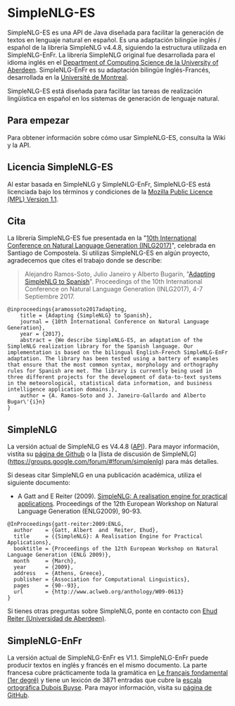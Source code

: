 SimpleNLG-ES
=========

SimpleNLG-ES es una API de Java diseñada para facilitar la generación de textos en lenguaje natural en español. Es una adaptación bilingüe inglés / español de la librería SimpleNLG v4.4.8, siguiendo la estructura utilizada en SimpleNLG-EnFr. La librería SimpleNLG original fue desarrollada para el idioma inglés en el [Department of Computing Science de la University of Aberdeen](https://www.abdn.ac.uk/ncs/departments/computing-science/natural-language-generation-187.php). SimpleNLG-EnFr es su adaptación bilingüe Inglés-Francés, desarrollada en la [Université de Montreal](http://www-etud.iro.umontreal.ca/~vaudrypl/snlgbil/snlgEnFr_francais.xhtml).

SimpleNLG-ES está diseñada para facilitar las tareas de realización lingüística en español en los sistemas de generación de lenguaje natural.

Para empezar
------------
Para obtener información sobre cómo usar SimpleNLG-ES, consulta la Wiki y la API.

Licencia SimpleNLG-ES
-----------------------------
Al estar basada en SimpleNLG y SimpleNLG-EnFr, SimpleNLG-ES está licenciada bajo los términos y condiciones de la [Mozilla Public Licence (MPL) Version 1.1](http://www.mozilla.org/MPL/).


Cita
----
La librería SimpleNLG-ES fue presentada en la "[10th International Conference on Natural Language Generation (INLG2017)](https://eventos.citius.usc.es/inlg2017)", celebrada en Santiago de Compostela. Si utilizas SimpleNLG-ES en algún proyecto, agradecemos que cites el trabajo donde se describe:

> Alejandro Ramos-Soto, Julio Janeiro y Alberto Bugarín, "[Adapting SimpleNLG to Spanish](https://eventos.citius.usc.es/inlg2017/resources/final/51/51_Paper.pdf)". Proceedings of the 10th International Conference on Natural Language Generation (INLG2017), 4-7 Septiembre 2017.

```
@inproceedings{aramossoto2017adapting,
	title = {Adapting {SimpleNLG} to Spanish},
	journal = {10th International Conference on Natural Language Generation},
	year = {2017},
	abstract = {We describe SimpleNLG-ES, an adaptation of the SimpleNLG realization library for the Spanish language. Our implementation is based on the bilingual English-French SimpleNLG-EnFr adaptation. The library has been tested using a battery of examples that ensure that the most common syntax, morphology and orthography rules for Spanish are met. The library is currently being used in three different projects for the development of data-to-text systems in the meteorological, statistical data information, and business intelligence application domains.},
	author = {A. Ramos-Soto and J. Janeiro-Gallardo and Alberto Bugar\'{i}n}
}  
```

SimpleNLG
------------------
La versión actual de SimpleNLG es V4.4.8 ([API](https://cdn.rawgit.com/simplenlg/simplenlg/master/docs/javadoc/index.html)). Para mayor información, vistita su [página de Github](https://github.com/simplenlg/simplenlg) o la [lista de discusión de SimpleNLG] (https://groups.google.com/forum/#!forum/simplenlg) para más detalles.

Si deseas citar SimpleNLG en una publicación académica, utiliza el siguiente documento:

* A Gatt and E Reiter (2009). [SimpleNLG: A realisation engine for practical applications](http://aclweb.org/anthology/W/W09/W09-0613.pdf). Proceedings of the 12th European Workshop on Natural Language Generation (ENLG2009), 90-93.

```
@InProceedings{gatt-reiter:2009:ENLG,
  author    = {Gatt, Albert  and  Reiter, Ehud},
  title     = {{SimpleNLG}: A Realisation Engine for Practical Applications},
  booktitle = {Proceedings of the 12th European Workshop on Natural Language Generation (ENLG 2009)},
  month     = {March},
  year      = {2009},
  address   = {Athens, Greece},
  publisher = {Association for Computational Linguistics},
  pages     = {90--93},
  url       = {http://www.aclweb.org/anthology/W09-0613}
}
```

Si tienes otras preguntas sobre SimpleNLG, ponte en contacto con [Ehud Reiter (Universidad de Aberdeen)](https://www.abdn.ac.uk/ncs/profiles/e.reiter/).

SimpleNLG-EnFr
-----------------------------
La versión actual de SimpleNLG-EnFr es V1.1. SimpleNLG-EnFr puede producir textos en inglés y francés en el mismo documento. La parte francesa cubre prácticamente toda la gramática en [Le français fondamental (1er degré)](http://fr.wikipedia.org/wiki/Fran%C3%A7ais_fondamental) y tiene un lexicón de 3871 entradas que cubre la [escala ortográfica Dubois Buyse](http://o.bacquet.free.fr/db2.htm). Para mayor información, visita su [página de GitHub](https://github.com/rali-udem/SimpleNLG-EnFr).